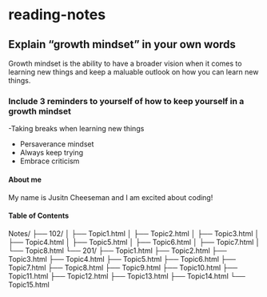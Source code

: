 # reading-notes

## Explain “growth mindset” in your own words
Growth mindset is the ability to have a broader vision when it comes to learning new things and keep a maluable outlook on how you can learn new things.

### Include 3 reminders to yourself of how to keep yourself in a growth mindset
-Taking breaks when learning new things
- Persaverance mindset
- Always keep trying
- Embrace criticism
  
#### About me
My name is Jusitn Cheeseman and I am excited about coding!

#### Table of Contents
Notes/
├── 102/
│   ├── Topic1.html
│   ├── Topic2.html
│   ├── Topic3.html
│   ├── Topic4.html
│   ├── Topic5.html
│   ├── Topic6.html
│   ├── Topic7.html
│   └── Topic8.html
└── 201/
    ├── Topic1.html
    ├── Topic2.html
    ├── Topic3.html
    ├── Topic4.html
    ├── Topic5.html
    ├── Topic6.html
    ├── Topic7.html
    ├── Topic8.html
    ├── Topic9.html
    ├── Topic10.html
    ├── Topic11.html
    ├── Topic12.html
    ├── Topic13.html
    ├── Topic14.html
    └── Topic15.html


